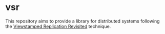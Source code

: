 # vsr
This repository aims to provide a library for distributed systems following the [Viewstamped Replication Revisited](https://pmg.csail.mit.edu/pubs/liskov12vr-abstract.html) technique.
